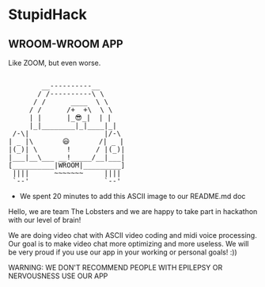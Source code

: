 # StupidHack

## WROOM-WROOM APP

Like ZOOM, but even worse. 

<pre class=""> 
        __----------__
       / /----------\ \
      / /      ____  \ \
     / /      /+  +\  \ \
     | |      |_😎_|  | |
     |_|________|_|____|_|
 /-\|                  |/-\
| _ |\       😃       /| _ |
|(_)| \       !      / |(_)|
|___|__\___ __!_____/__|___|
[__________|WROOM|_________] 
 ||||      ~~~~~~~     ||||
 `--'                  `--'
</pre>

* We spent 20 minutes to add this ASCII image to our README.md doc

Hello, we are team The Lobsters and we are happy to take part in hackathon with our level of brain!

We are doing video chat with ASCII video coding and midi voice processing. Our goal is to make video chat more optimizing and more useless. We will be very proud if you use our app in your working or personal goals! :))

WARNING: WE DON'T RECOMMEND PEOPLE WITH EPILEPSY OR NERVOUSNESS USE OUR APP
